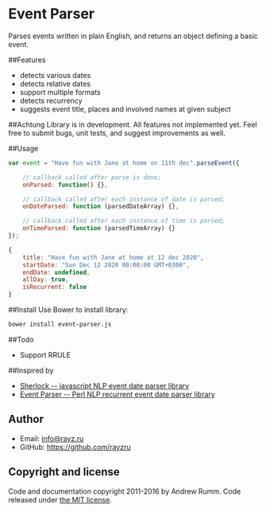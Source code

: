 Event Parser
========

Рarses events written in plain English, and returns an object defining a basic event.

##Features
* detects various dates
* detects relative dates
* support multiple formats
* detects recurrency
* suggests event title, places and involved names at given subject


##Achtung
Library is in development. All features not implemented yet. Feel free to submit bugs, unit tests, and suggest improvements as well.

##Usage

```javascript
var event = "Have fun with Jane at home on 11th dec".parseEvent({

	// callback called after parse is done;
	onParsed: function() {},

   	// callback called after each instance of date is parsed;
    onDateParsed: function (parsedDateArray) {},

   	// callback called after each instance of time is parsed;
    onTimeParsed: function (parsedTimeArray) {}
});

```

```javascript
{
	title: "Have fun with Jane at home at 12 dec 2020",
	startDate: "‌Sun Dec 12 2020 00:00:00 GMT+0300",
	endDate: undefined,
	allDay: true,
	isRecurrent: false
}
````

##Install
Use Bower to install library:
```sh
bower install event-parser.js
```

##Todo
* Support RRULE

##Inspired by

* [Sherlock -- javascript NLP event date parser library](https://github.com/neilgupta/Sherlock/)
* [Event Parser -- Perl NLP recurrent event date parser library](https://github.com/kvh/recurrent/blob/master/src/recurrent/event_parser.py)

## Author
- Email: info@rayz.ru
- GitHub: https://github.com/rayzru

## Copyright and license

Code and documentation copyright 2011-2016 by Andrew Rumm.
Code released under [the MIT license](https://github.com/rayzru/event-parser/blob/master/LICENSE).